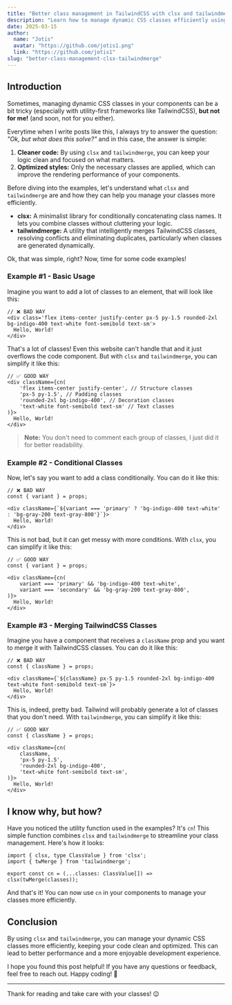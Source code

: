 ```yaml
---
title: "Better class management in TailwindCSS with clsx and tailwindmerge"
description: "Learn how to manage dynamic CSS classes efficiently using clsx and tailwindmerge, optimizing your TailwindCSS styles."
date: 2025-03-15
author: 
  name: "Jotis"
  avatar: "https://github.com/jotis1.png"
  link: "https://github.com/jotis1"
slug: "better-class-management-clsx-tailwindmerge"
---
```

## Introduction

Sometimes, managing dynamic CSS classes in your components can be a bit tricky (especially with utility-first frameworks like TailwindCSS), **but not for me!** (and soon, not for you either).

Everytime when I write posts like this, I always try to answer the question: _"Ok, but what does this solve?"_ and in this case, the answer is simple:

1. **Cleaner code:** By using `clsx` and `tailwindmerge`, you can keep your logic clean and focused on what matters.
2. **Optimized styles:** Only the necessary classes are applied, which can improve the rendering performance of your components.

Before diving into the examples, let's understand what `clsx` and `tailwindmerge` are and how they can help you manage your classes more efficiently.

- **clsx:** A minimalist library for conditionally concatenating class names. It lets you combine classes without cluttering your logic.
- **tailwindmerge:** A utility that intelligently merges TailwindCSS classes, resolving conflicts and eliminating duplicates, particularly when classes are generated dynamically.

Ok, that was simple, right? Now, time for some code examples!

### Example **#1** - Basic Usage
Imagine you want to add a lot of classes to an element, that will look like this:

```tsx
// ❌ BAD WAY
<div class='flex items-center justify-center px-5 py-1.5 rounded-2xl bg-indigo-400 text-white font-semibold text-sm'>
  Hello, World!
</div>
```

That's a lot of classes! Even this website can't handle that and it just overflows the code component. But with `clsx` and `tailwindmerge`, you can simplify it like this:

```tsx
// ✅ GOOD WAY
<div className={cn(
    'flex items-center justify-center', // Structure classes
    'px-5 py-1.5', // Padding classes
    'rounded-2xl bg-indigo-400', // Decoration classes
    'text-white font-semibold text-sm' // Text classes
)}>
  Hello, World!
</div>
```
> **Note:** You don't need to comment each group of classes, I just did it for better readability.

### Example **#2** - Conditional Classes
Now, let's say you want to add a class conditionally. You can do it like this:

```tsx
// ❌ BAD WAY
const { variant } = props;

<div className={`${variant === 'primary' ? 'bg-indigo-400 text-white' : 'bg-gray-200 text-gray-800'}`}>
  Hello, World!
</div>
```

This is not bad, but it can get messy with more conditions. With `clsx`, you can simplify it like this:

```tsx
// ✅ GOOD WAY
const { variant } = props;

<div className={cn(
    variant === 'primary' && 'bg-indigo-400 text-white',
    variant === 'secondary' && 'bg-gray-200 text-gray-800',
)}>
  Hello, World!
</div>
```

### Example **#3** - Merging TailwindCSS Classes
Imagine you have a component that receives a `className` prop and you want to merge it with TailwindCSS classes. You can do it like this:

```tsx
// ❌ BAD WAY
const { className } = props;

<div className={`${className} px-5 py-1.5 rounded-2xl bg-indigo-400 text-white font-semibold text-sm`}>
  Hello, World!
</div>
```

This is, indeed, pretty bad. Tailwind will probably generate a lot of classes that you don't need. With `tailwindmerge`, you can simplify it like this:

```tsx
// ✅ GOOD WAY
const { className } = props;

<div className={cn(
    className,
    'px-5 py-1.5',
    'rounded-2xl bg-indigo-400',
    'text-white font-semibold text-sm',
)}>
  Hello, World!
</div>
```

## I know why, but how?
Have you noticed the utility function used in the examples? It's `cn`! This simple function combines `clsx` and `tailwindmerge` to streamline your class management. Here's how it looks:

```tsx
import { clsx, type ClassValue } from 'clsx';
import { twMerge } from 'tailwindmerge';

export const cn = (...classes: ClassValue[]) => clsx(twMerge(classes));
```

And that's it! You can now use `cn` in your components to manage your classes more efficiently.

## Conclusion
By using `clsx` and `tailwindmerge`, you can manage your dynamic CSS classes more efficiently, keeping your code clean and optimized. This can lead to better performance and a more enjoyable development experience.

I hope you found this post helpful! If you have any questions or feedback, feel free to reach out. Happy coding! 🚀

---

Thank for reading and take care with your classes! 😉